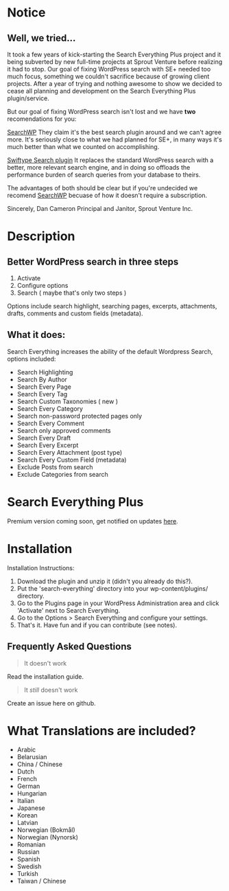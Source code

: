Notice
======

Well, we tried...
-----------------

It took a few years of kick-starting the Search Everything Plus project and it being subverted by new full-time projects at Sprout Venture before realizing it had to stop. Our goal of fixing WordPress search with SE+ needed too much focus, something we couldn't sacrifice because of growing client projects. After a year of trying and nothing awesome to show we decided to cease all planning and development on the Search Everything Plus plugin/service. </p>

But our goal of fixing WordPress search isn't lost and we have <strong>two</strong> recomendations for you:</p>

[SearchWP](http://s-v.me/RgIu)
They claim it's the best search plugin around and we can't agree more. It's seriously close to what we had planned for SE+, in many ways it's much better than what we counted on accomplishing.</p>

[Swiftype Search plugin](http://s-v.me/Q8wb)
It replaces the standard WordPress search with a better, more relevant search engine, and in doing so offloads the performance burden of search queries from your database to theirs.</p>


The advantages of both should be clear but if you're undecided we recomend [SearchWP](http://s-v.me/RgIu) becuase of how it doesn't require a subscription.
	
Sincerely,
Dan Cameron
Principal and Janitor, Sprout Venture Inc.


Description
===========

Better WordPress search in three steps
--------------------------------------

1. Activate
2. Configure options
3. Search ( maybe that's only two steps )

Options include search highlight, searching pages, excerpts, attachments, drafts, comments and custom fields (metadata).

What it does:
-------------

Search Everything increases the ability of the default Wordpress Search, options included:

* Search Highlighting
* Search By Author
* Search Every Page
* Search Every Tag
* Search Custom Taxonomies ( new )
* Search Every Category
* Search non-password protected pages only
* Search Every Comment
* Search only approved comments
* Search Every Draft
* Search Every Excerpt
* Search Every Attachment (post type)
* Search Every Custom Field (metadata)
* Exclude Posts from search
* Exclude Categories from search


Search Everything Plus
============
Premium version coming soon, get notified on updates [here](http://wpsearchplugin.com/get-notified/ "Get updates").


Installation
============

Installation Instructions:

1. Download the plugin and unzip it (didn't you already do this?).
2. Put the 'search-everything' directory into your wp-content/plugins/ directory.
3. Go to the Plugins page in your WordPress Administration area and click 'Activate' next to Search Everything.
4. Go to the Options >  Search Everything and configure your settings.
5. That's it. Have fun and if you can contribute (see notes).
	
	
Frequently Asked Questions
--------------------------

> It doesn't work

Read the installation guide.

> It *still* doesn't work

Create an issue here on github.

What Translations are included?
===============================

* Arabic
* Belarusian
* China / Chinese
* Dutch
* French
* German
* Hungarian
* Italian
* Japanese
* Korean
* Latvian
* Norwegian (Bokmål)
* Norwegian (Nynorsk)
* Romanian
* Russian
* Spanish
* Swedish
* Turkish
* Taiwan / Chinese